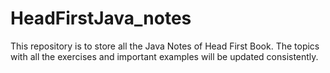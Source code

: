 # HeadFirstJava_notes
This repository is to store all the Java Notes of Head First Book.
The topics with all the exercises and important examples will be updated consistently.

